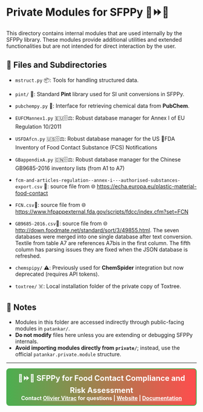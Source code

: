 # Private Modules for SFPPy 🍏⏩🍎

This directory contains internal modules that are used internally by the SFPPy library. These modules provide additional utilities and extended functionalities but are not intended for direct interaction by the user.

## 📁 Files and Subdirectories
- `mstruct.py` 📦: Tools for handling structured data.
- `pint/` 📏: Standard **Pint** library used for SI unit conversions in SFPPy.
- `pubchempy.py` 🔬: Interface for retrieving chemical data from **PubChem**.
- `EUFCMannex1.py` 🇪🇺🗄️⚖️: Robust database manager for Annex I of EU Regulation 10/2011
- `USFDAfcn.py` 🇺🇸🗄️⚖️: Robust database manager for the US 🦅FDA Inventory of  Food Contact Substance (FCS) Notifications
- `GBappendixA.py` 🇨🇳🗄️⚖️: Robust database manager for the Chinese GB9685-2016 inventory lists (from A1 to A7)

- `fcm-and-articles-regulation--annex-i---authorised-substances-export.csv` 📄: source file from 🌐 https://echa.europa.eu/plastic-material-food-contact
- `FCN.csv`📄: source file from 🌐https://www.hfpappexternal.fda.gov/scripts/fdcc/index.cfm?set=FCN
- `GB9685-2016.csv`📄: source file from 🌐http://down.foodmate.net/standard/sort/3/49855.html. The seven databases were merged into one single database after text conversion. Textile from table A7 are references A7bis in the first column. The fifth column has parsing issues they are fixed when the JSON database is refreshed.
- `chemspipy/` ⚠️: Previously used for **ChemSpider** integration but now deprecated (requires API tokens).
- `toxtree/` ☠️: Local installation folder of the private copy of Toxtree.

## 🔹 Notes
- Modules in this folder are accessed indirectly through public-facing modules in `patankar/`.
- **Do not modify** files here unless you are extending or debugging SFPPy internals.
- **Avoid importing modules directly from `private/`**; instead, use the official `patankar.private.module` structure.



***

<div style="border: 2px solid #4CAF50; border-radius: 8px; padding: 10px; background: linear-gradient(to right, #4CAF50, #FF4D4D); color: white; text-align: center; font-weight: bold;">
  <span style="font-size: 20px;">🍏⏩🍎 <strong>SFPPy for Food Contact Compliance and Risk Assessment</strong></span><br>
  Contact <a href="mailto:olivier.vitrac@gmail.com" style="color: #fff; text-decoration: underline;">Olivier Vitrac</a> for questions |
  <a href="https://github.com/ovitrac/SFPPy" style="color: #fff; text-decoration: underline;">Website</a> |
  <a href="https://ovitrac.github.io/SFPPy/" style="color: #fff; text-decoration: underline;">Documentation</a>
</div>

